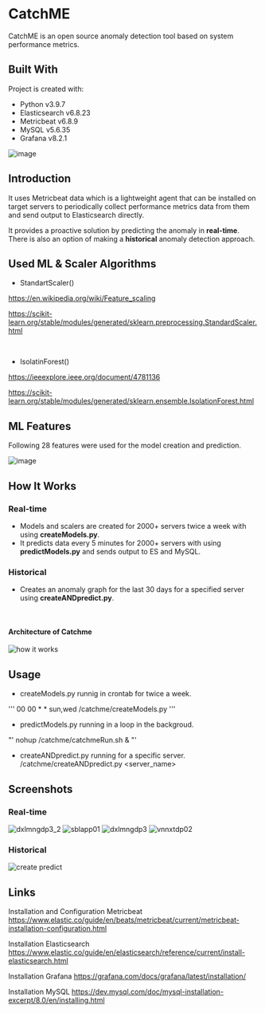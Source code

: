 

# CatchME
CatchME is an open source anomaly detection tool based on system performance metrics. 

## Built With
Project is created with:

* Python v3.9.7
* Elasticsearch v6.8.23
* Metricbeat v6.8.9
* MySQL v5.6.35
* Grafana v8.2.1

![image](https://user-images.githubusercontent.com/51790526/164987351-5d9f0feb-7682-412e-bcc7-035958cb9d7a.png)


## Introduction
It uses Metricbeat data which is a lightweight agent that can be installed on target servers to periodically collect performance metrics data from them and send output to Elasticsearch directly.

It provides a proactive solution by predicting the anomaly in **real-time**. There is also an option of making a **historical** anomaly detection approach.

## Used ML & Scaler Algorithms

* StandartScaler()

https://en.wikipedia.org/wiki/Feature_scaling

https://scikit-learn.org/stable/modules/generated/sklearn.preprocessing.StandardScaler.html

<br/>

* IsolatinForest()

https://ieeexplore.ieee.org/document/4781136

https://scikit-learn.org/stable/modules/generated/sklearn.ensemble.IsolationForest.html


## ML Features

Following 28 features were used for the model creation and prediction.

![image](https://user-images.githubusercontent.com/51790526/164985113-faef2a0a-ac55-4372-8d75-0ff2992bdfca.png)

## How It Works
### Real-time
- Models and scalers are created for 2000+ servers twice a week with using **createModels.py**.
- It predicts data every 5 minutes for 2000+ servers with using **predictModels.py** and sends output to ES and MySQL.

### Historical
- Creates an anomaly graph for the last 30 days for a specified server using **createANDpredict.py**.

<br/>

#### Architecture of Catchme
![how it works](https://user-images.githubusercontent.com/51790526/165002550-b80e043f-369c-49cc-9527-6e0f2d42ff6d.PNG)


## Usage
* createModels.py runnig in crontab for twice a week.

'''
00 00 * * sun,wed /catchme/createModels.py
'''

* predictModels.py running in a loop in the backgroud.

"'
nohup /catchme/catchmeRun.sh &
"'

* createANDpredict.py running for a specific server.
/catchme/createANDpredict.py <server_name>

## Screenshots
### Real-time
![dxlmngdp3_2](https://user-images.githubusercontent.com/51790526/165002747-9881f301-5c27-4a24-b12d-e9c15e872da5.PNG)
![sblapp01](https://user-images.githubusercontent.com/51790526/165002752-83971e56-b0e1-4752-bf99-5328a56f6d7d.PNG)
![dxlmngdp3](https://user-images.githubusercontent.com/51790526/165002757-8f0a56a8-1cba-454f-8069-576b65825390.PNG)
![vnnxtdp02](https://user-images.githubusercontent.com/51790526/165002759-124dec2d-5185-4c5c-b014-6f03384e9140.PNG)

### Historical
![create predict](https://user-images.githubusercontent.com/51790526/165002616-7ca20671-ccf8-4e7c-abd4-7d2cfeaaddbd.PNG)

## Links
Installation and Configuration Metricbeat
https://www.elastic.co/guide/en/beats/metricbeat/current/metricbeat-installation-configuration.html

Installation Elasticsearch
https://www.elastic.co/guide/en/elasticsearch/reference/current/install-elasticsearch.html

Installation Grafana
https://grafana.com/docs/grafana/latest/installation/

Installation MySQL
https://dev.mysql.com/doc/mysql-installation-excerpt/8.0/en/installing.html
